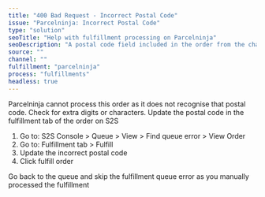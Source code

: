```yaml
---
title: "400 Bad Request - Incorrect Postal Code"
issue: "Parcelninja: Incorrect Postal Code"
type: "solution"
seoTitle: "Help with fulfillment processing on Parcelninja"
seoDescription: "A postal code field included in the order from the channel has incorrect information."
source: ""
channel: ""
fulfillment: "parcelninja"
process: "fulfillments"
headless: true
---
```


Parcelninja cannot process this order as it does not recognise that postal code. Check for extra digits or characters.
Update the postal code in the fulfillment tab of the order on S2S

1. Go to: S2S Console > Queue > View > Find queue error > View Order
2. Go to: Fulfillment tab > Fulfill 
3. Update the incorrect postal code 
4. Click fulfill order

Go back to the queue and skip the fulfillment queue error as you manually processed the fulfillment
